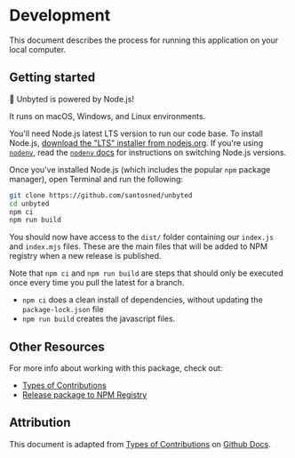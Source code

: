 # Development

This document describes the process for running this application on your local computer.

## Getting started

🚀 Unbyted is powered by Node.js!

It runs on macOS, Windows, and Linux environments.

You'll need Node.js latest LTS version to run our code base. To install Node.js, [download the "LTS" installer from nodejs.org](https://nodejs.org/en/download/). If you're using [`nodenv`](https://github.com/nodenv/nodenv), read the [`nodenv` docs](https://github.com/nodenv/nodenv#readme) for instructions on switching Node.js versions.

Once you've installed Node.js (which includes the popular `npm` package manager), open Terminal and run the following:

```sh
git clone https://github.com/santosned/unbyted
cd unbyted
npm ci
npm run build
```

You should now have access to the `dist/` folder containing our `index.js` and `index.mjs` files. These are the main files that will be added to NPM registry when a new release is published.

Note that `npm ci` and `npm run build` are steps that should only be executed once every time you pull the latest for a branch.

- `npm ci` does a clean install of dependencies, without updating the `package-lock.json` file
- `npm run build` creates the javascript files.

## Other Resources

For more info about working with this package, check out:

- [Types of Contributions](TYPES_OF_CONTRIBUTIONS.md)
- [Release package to NPM Registry](RELEASE_PACKAGE.md)

## Attribution

This document is adapted from [Types of Contributions](https://github.com/github/docs/blob/main/contributing/development.md) on [Github Docs](https://github.com/github/docs).
